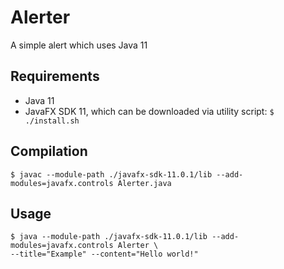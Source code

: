 # Alerter
A simple alert which uses Java 11

## Requirements
- Java 11
- JavaFX SDK 11, which can be downloaded via utility script: `$ ./install.sh`

## Compilation
`$ javac --module-path ./javafx-sdk-11.0.1/lib --add-modules=javafx.controls Alerter.java`

## Usage
```
$ java --module-path ./javafx-sdk-11.0.1/lib --add-modules=javafx.controls Alerter \
--title="Example" --content="Hello world!"
```
